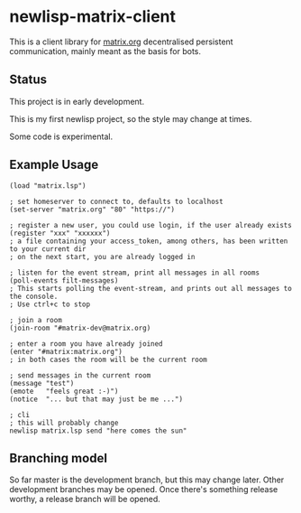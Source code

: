 newlisp-matrix-client
=====================

This is a client library for [matrix.org](http://matrix.org) decentralised persistent communication, mainly meant as the basis for bots.

Status
------

This project is in early development.

This is my first newlisp project, so the style may change at times.

Some code is experimental.


Example Usage
-------------
    (load "matrix.lsp")

    ; set homeserver to connect to, defaults to localhost
    (set-server "matrix.org" "80" "https://")

    ; register a new user, you could use login, if the user already exists
    (register "xxx" "xxxxxx")
    ; a file containing your access_token, among others, has been written to your current dir
    ; on the next start, you are already logged in

    ; listen for the event stream, print all messages in all rooms
    (poll-events filt-messages)
    ; This starts polling the event-stream, and prints out all messages to the console.
    ; Use ctrl+c to stop

    ; join a room
    (join-room "#matrix-dev@matrix.org)

    ; enter a room you have already joined
    (enter "#matrix:matrix.org")
    ; in both cases the room will be the current room

    ; send messages in the current room
    (message "test")
    (emote   "feels great :-)")
    (notice  "... but that may just be me ...")

    ; cli
    ; this will probably change
    newlisp matrix.lsp send "here comes the sun"




Branching model
---------------

So far master is the development branch, but this may change later.
Other development branches may be opened.
Once there's something release worthy, a release branch will be opened.

